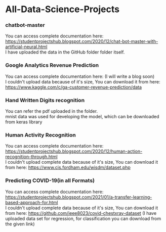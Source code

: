 # All-Data-Science-Projects                                                                                                                                                          
### chatbot-master                        
You can access complete documentation here: https://studentprojectshub.blogspot.com/2020/12/chat-bot-master-with-artificial-neural.html                                              
I have uploaded the data in the GitHub folder folder itself.                                                                                                                                                                                                                        
### Google Analytics Revenue Prediction                       
You can access complete documentation here: (I will write a blog soon)                                                                                                                                        
I couldn't upload data because of it's size, You can download it from here: https://www.kaggle.com/c/ga-customer-revenue-prediction/data                                                
### Hand Written Digits recognition                       
You can refer the pdf uploaded in the folder.                                                                                                                                         
mnist data was used for developing the model, which can be downloaded from keras library                                                                                             
### Human Activity Recognition                       
You can access complete documentation here: https://studentprojectshub.blogspot.com/2020/12/human-action-recognition-through.html                                                                                                                                      
I couldn't upload complete data because of it's size, You can download it from here: https://www.cis.fordham.edu/wisdm/dataset.php                                                             
### Predicting COVID-19(in all Formats)                      
You can access complete documentation here: https://studentprojectshub.blogspot.com/2021/01/a-transfer-learning-based-approach-for.html                                                                                                                                      
I couldn't upload complete data because of it's size, You can download it from here: https://github.com/ieee8023/covid-chestxray-dataset (I have uploaded data set for regression, for classification you can download from the given link)                                                                                                                                      


